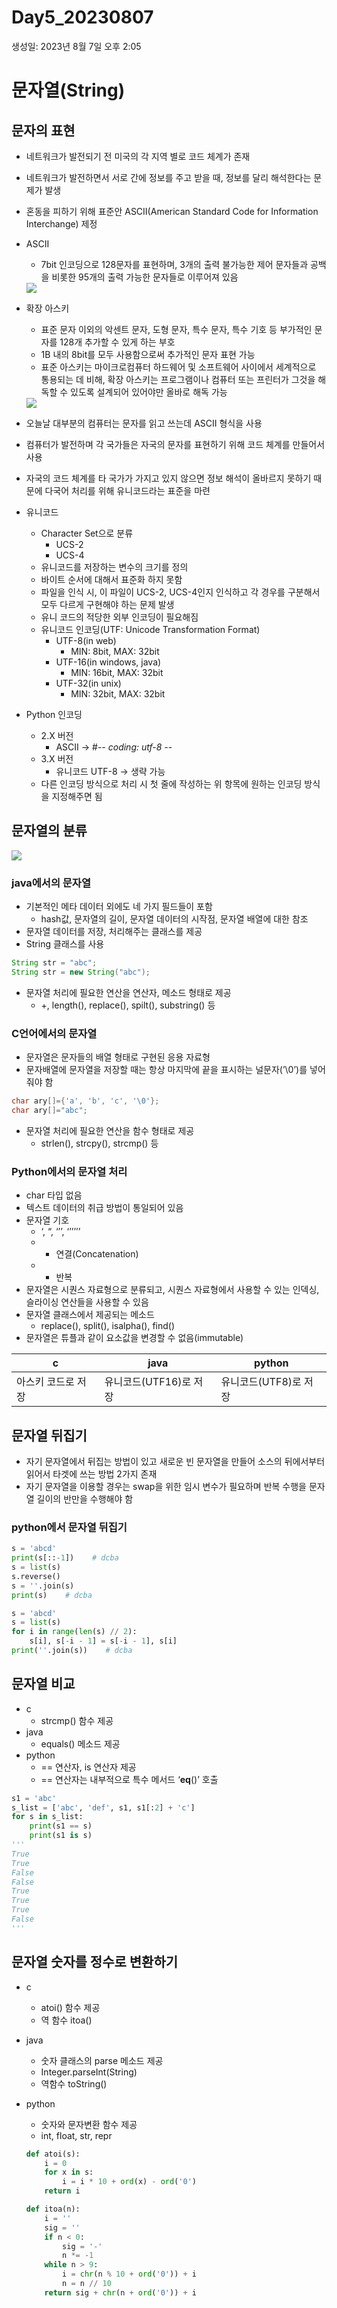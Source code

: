 # Day5_20230807

생성일: 2023년 8월 7일 오후 2:05

# 문자열(String)

## 문자의 표현

- 네트워크가 발전되기 전 미국의 각 지역 별로 코드 체계가 존재
- 네트워크가 발전하면서 서로 간에 정보를 주고 받을 때, 정보를 달리 해석한다는 문제가 발생
- 혼동을 피하기 위해 표준안 ASCII(American Standard Code for Information Interchange) 제정
- ASCII
    - 7bit 인코딩으로 128문자를 표현하며, 3개의 출력 불가능한 제어 문자들과 공백을 비롯한 95개의 출력 가능한 문자들로 이루어져 있음
    
    <img src="https://github.com/yuj1818/TIL/assets/95585314/3ef96f80-b498-41d1-a1ae-003edab5e784" />
    
- 확장 아스키
    - 표준 문자 이외의 악센트 문자, 도형 문자, 특수 문자, 특수 기호 등 부가적인 문자를 128개 추가할 수 있게 하는 부호
    - 1B 내의 8bit를 모두 사용함으로써 추가적인 문자 표현 가능
    - 표준 아스키는 마이크로컴퓨터 하드웨어 및 소프트웨어 사이에서 세계적으로 통용되는 데 비해, 확장 아스키는 프로그램이나 컴퓨터 또는 프린터가 그것을 해독할 수 있도록 설계되어 있어야만 올바로 해독 가능
    
    <img src="https://github.com/yuj1818/TIL/assets/95585314/3b562896-9888-41de-8581-1cb494e9bad4" />
    
- 오늘날 대부분의 컴퓨터는 문자를 읽고 쓰는데 ASCII 형식을 사용
- 컴퓨터가 발전하며 각 국가들은 자국의 문자를 표현하기 위해 코드 체계를 만들어서 사용
- 자국의 코드 체계를 타 국가가 가지고 있지 않으면 정보 해석이 올바르지 못하기 때문에 다국어 처리를 위해 유니코드라는 표준을 마련
- 유니코드
    - Character Set으로 분류
        - UCS-2
        - UCS-4
    - 유니코드를 저장하는 변수의 크기를 정의
    - 바이트 순서에 대해서 표준화 하지 못함
    - 파일을 인식 시, 이 파일이 UCS-2, UCS-4인지 인식하고 각 경우를 구분해서 모두 다르게 구현해야 하는 문제 발생
    - 유니 코드의 적당한 외부 인코딩이 필요해짐
    - 유니코드 인코딩(UTF: Unicode Transformation Format)
        - UTF-8(in web)
            - MIN: 8bit, MAX: 32bit
        - UTF-16(in windows, java)
            - MIN: 16bit, MAX: 32bit
        - UTF-32(in unix)
            - MIN: 32bit, MAX: 32bit
- Python 인코딩
    - 2.X 버전
        - ASCII → #-*- coding: utf-8 -*-
    - 3.X 버전
        - 유니코드 UTF-8 → 생략 가능
    - 다른 인코딩 방식으로 처리 시 첫 줄에 작성하는 위 항목에 원하는 인코딩 방식을 지정해주면 됨

## 문자열의 분류

<img src="https://github.com/yuj1818/TIL/assets/95585314/fc9458a5-8f44-4193-9f6a-b7ad905ea733" />

### java에서의 문자열

- 기본적인 메타 데이터 외에도 네 가지 필드들이 포함
    - hash값, 문자열의 길이, 문자열 데이터의 시작점, 문자열 배열에 대한 참조
- 문자열 데이터를 저장, 처리해주는 클래스를 제공
- String 클래스를 사용

```java
String str = "abc";
String str = new String("abc");
```

- 문자열 처리에 필요한 연산을 연산자, 메소드 형태로 제공
    - +, length(), replace(), spilt(), substring() 등

### C언어에서의 문자열

- 문자열은 문자들의 배열 형태로 구현된 응용 자료형
- 문자배열에 문자열을 저장할 때는 항상 마지막에 끝을 표시하는 널문자(’\0’)를 넣어줘야 함

```c
char ary[]={'a', 'b', 'c', '\0'};
char ary[]="abc";
```

- 문자열 처리에 필요한 연산을 함수 형태로 제공
    - strlen(), strcpy(), strcmp() 등

### Python에서의 문자열 처리

- char 타입 없음
- 텍스트 데이터의 취급 방법이 통일되어 있음
- 문자열 기호
    - ‘, “, ‘’’, ‘’’’’’
    - + 연결(Concatenation)
    - * 반복
- 문자열은 시퀀스 자료형으로 분류되고, 시퀀스 자료형에서 사용할 수 있는 인덱싱, 슬라이싱 연산들을 사용할 수 있음
- 문자열 클래스에서 제공되는 메소드
    - replace(), split(), isalpha(), find()
- 문자열은 튜플과 같이 요소값을 변경할 수 없음(immutable)

| c | java | python |
| --- | --- | --- |
| 아스키 코드로 저장 | 유니코드(UTF16)로 저장 | 유니코드(UTF8)로 저장 |

## 문자열 뒤집기

- 자기 문자열에서 뒤집는 방법이 있고 새로운 빈 문자열을 만들어 소스의 뒤에서부터 읽어서 타겟에 쓰는 방법 2가지 존재
- 자기 문자열을 이용할 경우는 swap을 위한 임시 변수가 필요하며 반복 수행을 문자열 길이의 반만을 수행해야 함

### python에서 문자열 뒤집기

```python
s = 'abcd'
print(s[::-1])    # dcba
s = list(s)
s.reverse()
s = ''.join(s)
print(s)    # dcba
```

```python
s = 'abcd'
s = list(s)
for i in range(len(s) // 2):
	s[i], s[-i - 1] = s[-i - 1], s[i]
print(''.join(s))    # dcba
```

## 문자열 비교

- c
    - strcmp() 함수 제공
- java
    - equals() 메소드 제공
- python
    - == 연산자, is 연산자 제공
    - == 연산자는 내부적으로 특수 메서드 ‘__eq__()’ 호출

```python
s1 = 'abc'
s_list = ['abc', 'def', s1, s1[:2] + 'c']
for s in s_list:
	print(s1 == s)
	print(s1 is s)
'''
True
True
False
False
True
True
True
False
'''
```

## 문자열 숫자를 정수로 변환하기

- c
    - atoi() 함수 제공
    - 역 함수 itoa()
- java
    - 숫자 클래스의 parse 메소드 제공
    - Integer.parseInt(String)
    - 역함수 toString()
- python
    - 숫자와 문자변환 함수 제공
    - int, float, str, repr
    
    ```python
    def atoi(s):
        i = 0
        for x in s:
            i = i * 10 + ord(x) - ord('0')
        return i
    ```
    
    ```python
    def itoa(n):
        i = ''
        sig = ''
        if n < 0:
            sig = '-'
            n *= -1
        while n > 9:
            i = chr(n % 10 + ord('0')) + i
            n = n // 10
        return sig + chr(n + ord('0')) + i
    ```